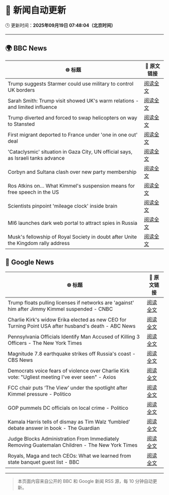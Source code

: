 # 🧠 新闻自动更新

🕒 更新时间：**2025年09月19日 07:48:04（北京时间）**

---

## 🌍 BBC News

| 🌐 标题 | 🔗 原文链接 |
|--------|-------------|
| Trump suggests Starmer could use military to control UK borders | [阅读全文](https://www.bbc.com/news/articles/cpd91wjypj9o?at_medium=RSS&at_campaign=rss) |
| Sarah Smith: Trump visit showed UK's warm relations - and limited influence | [阅读全文](https://www.bbc.com/news/articles/cgkn3key65do?at_medium=RSS&at_campaign=rss) |
| Trump diverted and forced to swap helicopters on way to Stansted | [阅读全文](https://www.bbc.com/news/articles/c1wg8nq0p3ro?at_medium=RSS&at_campaign=rss) |
| First migrant deported to France under 'one in one out' deal | [阅读全文](https://www.bbc.com/news/articles/ckg653r06jgo?at_medium=RSS&at_campaign=rss) |
| 'Cataclysmic' situation in Gaza City, UN official says, as Israeli tanks advance | [阅读全文](https://www.bbc.com/news/articles/c5y8l46m5evo?at_medium=RSS&at_campaign=rss) |
| Corbyn and Sultana clash over new party membership | [阅读全文](https://www.bbc.com/news/articles/cgkn3v1e7g3o?at_medium=RSS&at_campaign=rss) |
| Ros Atkins on… What Kimmel's suspension means for free speech in the US | [阅读全文](https://www.bbc.com/news/videos/crme42nr8exo?at_medium=RSS&at_campaign=rss) |
| Scientists pinpoint 'mileage clock' inside brain | [阅读全文](https://www.bbc.com/news/articles/crkjn6r7j23o?at_medium=RSS&at_campaign=rss) |
| MI6 launches dark web portal to attract spies in Russia | [阅读全文](https://www.bbc.com/news/articles/c0r0vk1j4j8o?at_medium=RSS&at_campaign=rss) |
| Musk's fellowship of Royal Society in doubt after Unite the Kingdom rally address | [阅读全文](https://www.bbc.com/news/articles/cly08l9vlpyo?at_medium=RSS&at_campaign=rss) |

## 📰 Google News

| 🌐 标题 | 🔗 原文链接 |
|--------|-------------|
| Trump floats pulling licenses if networks are 'against' him after Jimmy Kimmel suspended - CNBC | [阅读全文](https://news.google.com/rss/articles/CBMigAFBVV95cUxQTnk1NG9ITWtodGZaRDl0VUJQSTZzWUExMFJXMV9xcWp2cXNFcTJNNHB3eVczekNteHhpWUpveUdDX1dVTV93VkoyZ2dIZ1kxeGtvNFJjUE56UkFQWjQzQkdjemxNdFdjemlVOTBETlg1Y0pZd0tpQUJKbF9oZ2Vob9IBhgFBVV95cUxQSFRtcXFvUnEzeFdZOUtFX3otcHhfSXd1TGNQeFlIelgyWm1xVW5YZmpKM1I5NnU3VENTQ2lfa1FDWFgzV1I5bTM0X1dRakpRTGFvcm1XYWNkMjhkbXptOU4yLWtFMjVzM0I2N1JtZHl6ak9RYWVpbFVUMkZlLTVKRHFhX0MxQQ?oc=5) |
| Charlie Kirk's widow Erika elected as new CEO for Turning Point USA after husband's death - ABC News | [阅读全文](https://news.google.com/rss/articles/CBMikwFBVV95cUxNVG5lTzR5SUMxRzRqQlA4LUdYTkZtcUx2azBWUUp2LW9Xdk9HQW5PbHFBUVU2SHV3UUdMcUU3ZUxiZXZmTkZWZER6Q2xhSGVEQlRmSlRjMldnXzJKaHhDSWlOak4tMkZheUVPZ2RVbm51UThzLTl3MWx0TEhDMWhCVm1LZFBKaElWWl8yVEVKMlowVUHSAZgBQVVfeXFMT3c5aU9RVUd2cEZpY0l0bDFYQVF6VXJyVVFGN0pIM0huNlFiTEFkd3VHSWNGazhFUE92Wk1QQ080RmdKLXFwb0lZTzktUm9MdG84dDRsWnUtcEp4Slp6UEJsTUZmVTRNcmJwbG5abjZtRUVFRlhoazgtUXlmMkZkR2dKSkZTVjd2VVBCWHduWG5sV2p2ZHNXTC0?oc=5) |
| Pennsylvania Officials Identify Man Accused of Killing 3 Officers - The New York Times | [阅读全文](https://news.google.com/rss/articles/CBMihgFBVV95cUxPQkN1UWx4YzlOaHBxNmtNeUtHTTRDYVJ5UzFycXRkVnNicHZwNUYxVXhGUndraVljUUlPdmdFZkN5N2lLQ0RtUW9XR0ZTMzEtOGtjdHVSa09yMEtXQXMyakJ6TlowVE5kM3FpaTFPRE9VS2pGazA5enRpRW1DdkUwZElLMHlkQQ?oc=5) |
| Magnitude 7.8 earthquake strikes off Russia's coast - CBS News | [阅读全文](https://news.google.com/rss/articles/CBMijgFBVV95cUxPZzA4VkV2cWxUMnpTdFlscGZCcXFTLWQ4bWItRkZnTlRucVV3UFA0ZW9vdEFpOXBGRVBZOUNSTl90V0VJR1FkdnAwNmRfM1YtTkZTMFNIaE1BbEZMajNzVTBsQlZ6Q01LNkFqUXFGMjJGVFhYMVAyTFIyQ3lSeHZvVU9Cak5nd0tpbTlYVFRB0gGTAUFVX3lxTE5Ed0gzaFdKZmJyTXlwWF93VVB1QjdGSWFlUGVleWpGZ1hUNnhmMGJzcXFiM2N0WkxMdFRteUlXdzNQT0c4Qk9WU250VnlTZlpIZjNOT09fTzk1UmU1MV9hWF9LMHZaV1drMGNVdU5XNk9wazhMczRFNmZaaDBxbEhpUWZLemN0c2s1dnpnN2NmdXdpVQ?oc=5) |
| Democrats voice fears of violence over Charlie Kirk vote: "Ugliest meeting I've ever seen" - Axios | [阅读全文](https://news.google.com/rss/articles/CBMihwFBVV95cUxNWHlONTU2UU1kSjRfU2JYdEpzV0N6b1lienQzVGNkQnVRSEIyTnU5SEU3TVE3UlpZWk5YQ0dZSkMzRk9EVTFkZU05NkdSdEtKVk5IVGVNVkJ4eEFMaEhNU3BJT0pkeEM4T3hsb2FDZkY4R2k0SU5xWU9qRERDNmh1MzVCNTU1QWs?oc=5) |
| FCC chair puts ‘The View’ under the spotlight after Kimmel pressure - Politico | [阅读全文](https://news.google.com/rss/articles/CBMigAFBVV95cUxOM201V0dKUGxPVDc3eU0yendoUmtpMjc1RkpxNk52QVhqaEVldFVMZThKTTA4QXltaEltZW5QWFJBcU5rT3Y0SEZLYzNndGtEWWVvZnlXTHc5cENsMm1STUFONWx5dE5fSXpiMzZyZ3lVVG9mT1pyY09pWC16azlJRA?oc=5) |
| GOP pummels DC officials on local crime - Politico | [阅读全文](https://news.google.com/rss/articles/CBMilgFBVV95cUxQM3NnVUxBWEJwUnVDd3Iza2FtVXdaQUlrQXZ5RGQxZjRpdXpUNmZCQ3JLSDZJLWxkQnhtMk9RWXFIcFJaRmdXUkFDdGNZa05lM2E2dE1OOGJQRUtIeWNyTFE4Yk5yTzlpb2FiZXdFYnozLS1jVE54eXFjOC1wWWh6dGZLODZBVHNXMzhvNzgwSmlpNjB2OFE?oc=5) |
| Kamala Harris tells of dismay as Tim Walz ‘fumbled’ debate answer in book - The Guardian | [阅读全文](https://news.google.com/rss/articles/CBMigAFBVV95cUxQd1JHQUloSXA3ZmpiX0RtUVBXazVOT0ZjSmF6dUdyNzFYd3dnX0JONm9KUDBZY29tVVRUMUR1bUZhRWJwcmJoeVpkQjE2c0czbFBIYmhZRzlfMXM3aFN0WDdnRjl5d0VmOXdGNFFZZzZwTmhfU0JxOWFYZXJVWmM5UQ?oc=5) |
| Judge Blocks Administration From Immediately Removing Guatemalan Children - The New York Times | [阅读全文](https://news.google.com/rss/articles/CBMiiwFBVV95cUxOczBHWEpoaG0xaENLT0RZYmxZLVlCMmlWZnVYUzB6ZzlURjNfWFNnSkxOYURHbUNfUEItRnZyVFJWOE5KX0Q2S2FwLU1lWUZRRHl4S1FKWUthcHUyZm82VnJqU2hOUGdnSkZkNFFndTQ3RDBVVFVjQzNqTnFldDNCNHZEdFp4Yk1JMkJr?oc=5) |
| Royals, Maga and tech CEOs: What we learned from state banquet guest list - BBC | [阅读全文](https://news.google.com/rss/articles/CBMiWkFVX3lxTE0zX0pSeVdBeW13WnNPckJaSWhPb0ZaOTdtR21hbkpfdHo3Q0xRVDVRRlJVbWlEVGptZGdkU3Q2c3FWS2FIMFN6ZkNsbEZ2V2VqTkx5RjYzWGVEQdIBX0FVX3lxTE5RQlBUOVpiM3RfQzlSaFI0Q1lKRDd6a3dCampQd2VuWk9vd3M5SHBIZHQ1UTZNd2Z4Q0U1ZDMwV1R3Ykw3MzdXSk5EU2EybXBkcXFuM19FdmF4Nk1DNWRZ?oc=5) |

---
> 本页面内容来自公开的 BBC 和 Google 新闻 RSS 源，每 10 分钟自动更新。